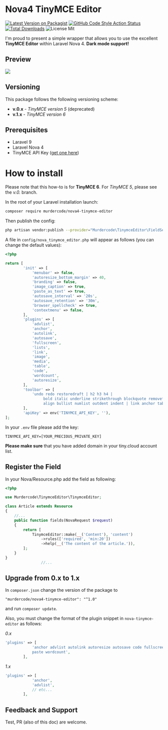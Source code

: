 # Nova4 TinyMCE Editor

[![Latest Version on Packagist](https://img.shields.io/packagist/v/murdercode/nova4-tinymce-editor.svg?style=flat-square)](https://packagist.org/packages/murdercode/nova4-tinymce-editor)
[![GitHub Code Style Action Status](https://img.shields.io/github/workflow/status/murdercode/nova4-tinymce-editor/Fix%20PHP%20code%20style%20issues?label=code%20style)](https://github.com/murdercode/nova4-tinymce-editor/actions?query=workflow%3A"Fix+PHP+code+style+issues"+branch%3Amain)
[![Total Downloads](https://img.shields.io/packagist/dt/murdercode/nova4-tinymce-editor.svg?style=flat-square)](https://packagist.org/packages/murdercode/nova4-tinymce-editor)
![License Mit](https://img.shields.io/github/license/murdercode/nova4-tinymce-editor)
<!--[![GitHub Tests Action Status](https://img.shields.io/github/workflow/status/murdercode/nova4-tinymce-editor/run-tests?label=tests)](https://github.com/murdercode/nova4-tinymce-editor/actions?query=workflow%3Arun-tests+branch%3Amain)-->

I'm proud to present a simple wrapper that allows you to use the excellent **TinyMCE Editor** within Laravel Nova 4. **Dark mode support!**

## Preview
![](https://s4.gifyu.com/images/2022-10-06-12.34.13.gif)

## Versioning

This package follows the following versioning scheme:

* **v.0.x** - _TinyMCE version 5_ (deprecated)
* **v.1.x** - _TinyMCE version 6_

## Prerequisites
- Laravel 9
- Laravel Nova 4
- TinyMCE API Key ([get one here](https://www.tiny.cloud/))

# How to install

Please note that this how-to is for **TinyMCE 6**. For _TinyMCE 5_, please see the *v.0.* branch.

In the root of your Laravel installation launch:
```bash
composer require murdercode/nova4-tinymce-editor
```

Then publish the config:
```bash
php artisan vendor:publish --provider="Murdercode\TinymceEditor\FieldServiceProvider"
```

A file in `config/nova_tinymce_editor.php` will appear as follows (you can change the default values):

```php
<?php

return [
        'init' => [
            'menubar' => false,
            'autoresize_bottom_margin' => 40,
            'branding' => false,
            'image_caption' => true,
            'paste_as_text' => true,
            'autosave_interval' => '20s',
            'autosave_retention' => '30m',
            'browser_spellcheck' => true,
            'contextmenu' => false,
        ],
        'plugins' => [
            'advlist',
            'anchor',
            'autolink',
            'autosave',
            'fullscreen',
            'lists',
            'link',
            'image',
            'media',
            'table',
            'code',
            'wordcount',
            'autoresize',
        ],
        'toolbar' => [
            'undo redo restoredraft | h2 h3 h4 |
                 bold italic underline strikethrough blockquote removeformat |
                 align bullist numlist outdent indent | link anchor table | code fullscreen',
        ],
        'apiKey' => env('TINYMCE_API_KEY', ''),
];
```

In your `.env` file please add the key:
```
TINYMCE_API_KEY=[YOUR_PRECIOUS_PRIVATE_KEY]
```

**Please make sure** that you have added domain in your tiny.cloud account list.

## Register the Field

In your Nova/Resource.php add the field as following:

```php
<?php

use Murdercode\TinymceEditor\TinymceEditor;

class Article extends Resource
{
    //...
    public function fields(NovaRequest $request)
    {
        return [
            TinymceEditor::make(__('Content'), 'content')
                ->rules(['required', 'min:20'])
                ->help(__('The content of the article.')),
        ];
    }
}
                //...
```

## Upgrade from 0.x to 1.x

In `composer.json` change the version of the package to 

`"murdercode/nova4-tinymce-editor": "^1.0"`

and run `composer update`.

Also, you must change the format of the plugin snippet in `nova-tinymce-editor` as follows:

*0.x*
```php
'plugins' => [
            'anchor advlist autolink autoresize autosave code fullscreen link lists image imagetools media
            paste wordcount',
        ],
```

*1.x*
```php
'plugins' => [
            'anchor',
            'advlist',
            // etc...
        ],
```

## Feedback and Support
Test, PR (also of this doc) are welcome.

